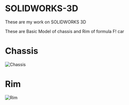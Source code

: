 # SOLIDWORKS-3D
These are my work on SOLIDWORKS 3D 

These are Basic Model of chassis and Rim of formula F! car

# Chassis

![Chassis](https://user-images.githubusercontent.com/94870982/167574483-1d0689cd-0352-4699-bf78-4915997856b7.png)

# Rim

![Rim](https://user-images.githubusercontent.com/94870982/167574093-25a9d002-54cc-47c0-8fb5-43fd34e023cb.png)
